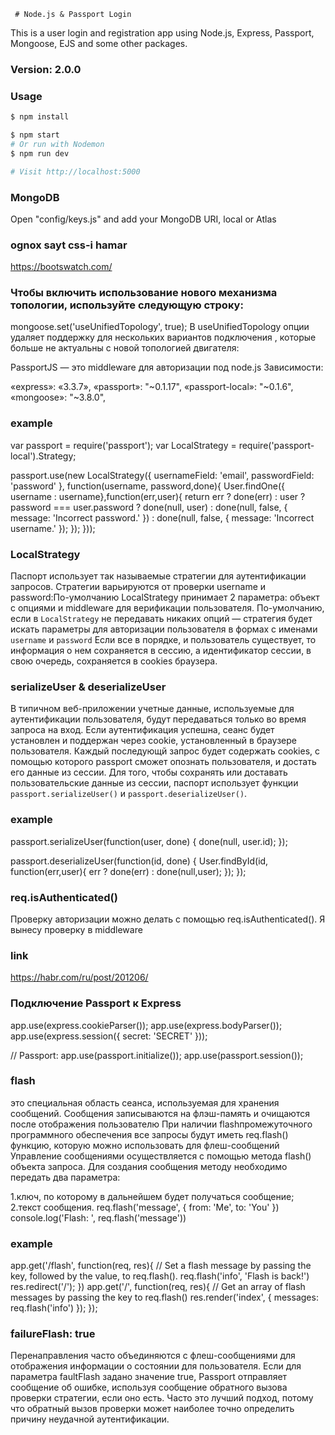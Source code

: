      # Node.js & Passport Login

This is a user login and registration app using Node.js, Express, Passport, Mongoose, EJS and some other packages.

### Version: 2.0.0

### Usage

```sh
$ npm install
```

```sh
$ npm start
# Or run with Nodemon
$ npm run dev

# Visit http://localhost:5000
```

### MongoDB

Open "config/keys.js" and add your MongoDB URI, local or Atlas

### ognox sayt css-i hamar 
https://bootswatch.com/


### Чтобы включить использование нового механизма топологии, используйте следующую строку:
mongoose.set('useUnifiedTopology', true);
В useUnifiedTopology опции удаляет поддержку для нескольких вариантов подключения , которые больше не актуальны с новой топологией двигателя:


PassportJS — это middleware для авторизации под node.js
Зависимости:

«express»: «3.3.7»,
«passport»: "~0.1.17",
«passport-local»: "~0.1.6",
«mongoose»: "~3.8.0",

### example
var passport       = require('passport');
var LocalStrategy  = require('passport-local').Strategy;

passport.use(new LocalStrategy({
  usernameField: 'email',
  passwordField: 'password'
}, function(username, password,done){
  User.findOne({ username : username},function(err,user){
    return err 
      ? done(err)
      : user
        ? password === user.password
          ? done(null, user)
          : done(null, false, { message: 'Incorrect password.' })
        : done(null, false, { message: 'Incorrect username.' });
  });
}));
###  LocalStrategy
Паспорт использует так называемые стратегии для аутентификации запросов. Стратегии варьируются от проверки username и password:По-умолчанию
LocalStrategy принимает 2 параметра: объект с опциями и middleware для верификации пользователя. 
По-умолчанию, если в `LocalStrategy` не передавать никаких опций — стратегия будет искать параметры для авторизации пользователя в формах с именами `username` и `password`
Если все в порядке, и пользователь существует, то информация о нем сохраняется в сессию, а идентификатор сессии, в свою очередь, сохраняется в cookies браузера.

### serializeUser & deserializeUser
В типичном веб-приложении учетные данные, используемые для аутентификации пользователя, будут передаваться только во время запроса на вход. Если аутентификация успешна, сеанс будет установлен и поддержан через cookie, установленный в браузере пользователя.
Каждый последующй запрос будет содержать cookies, с помощью которого passport сможет опознать пользователя, и достать его данные из сессии. Для того, чтобы сохранять или доставать пользовательские данные из сессии, паспорт использует функции `passport.serializeUser()` и `passport.deserializeUser()`. 
### example
passport.serializeUser(function(user, done) {
  done(null, user.id);
});


passport.deserializeUser(function(id, done) {
  User.findById(id, function(err,user){
    err 
      ? done(err)
      : done(null,user);
  });
});
 ### req.isAuthenticated()
 Проверку авторизации можно делать с помощью req.isAuthenticated(). Я вынесу проверку в middleware


### link 
https://habr.com/ru/post/201206/





### Подключение Passport к Express
app.use(express.cookieParser());
app.use(express.bodyParser());
app.use(express.session({ secret: 'SECRET' }));
 
// Passport:
app.use(passport.initialize());
app.use(passport.session());


### flash
это специальная область сеанса, используемая для хранения сообщений. Сообщения записываются на флэш-память и очищаются после отображения пользователю
При наличии flashпромежуточного программного обеспечения все запросы будут иметь 
req.flash() функцию, которую можно использовать для флеш-сообщений
Управление сообщениями осуществляется с помощью метода flash() объекта запроса. Для создания сообщения методу необходимо передать два параметра:

1.ключ, по которому в дальнейшем будет получаться сообщение;
2.текст сообщения.
req.flash('message', { from: 'Me', to: 'You' })
console.log('Flash: ', req.flash('message'))
### example
app.get('/flash', function(req, res){
  // Set a flash message by passing the key, followed by the value, to req.flash().
  req.flash('info', 'Flash is back!')
  res.redirect('/');
})
app.get('/', function(req, res){
  // Get an array of flash messages by passing the key to req.flash()
  res.render('index', { messages: req.flash('info') });
});

### failureFlash: true 
Перенаправления часто объединяются с флеш-сообщениями для отображения информации о состоянии для пользователя.
Если для параметра faultFlash задано значение true, Passport отправляет сообщение об ошибке, используя сообщение обратного вызова проверки стратегии, если оно есть. Часто это лучший подход, потому что обратный вызов проверки может наиболее точно определить причину неудачной аутентификации.